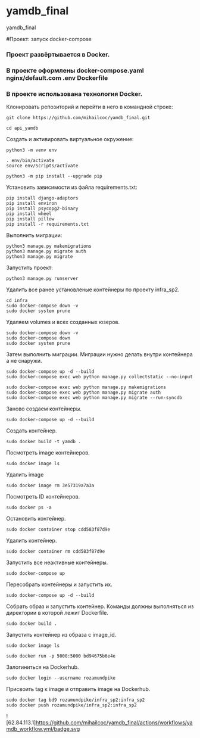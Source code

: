 # yamdb_final
yamdb_final

#Проект: запуск docker-compose
### Проект развёртывается в Docker.
### В проекте оформлены docker-compose.yaml nginx/default.com .env Dockerfile
### В проекте использована технология Docker.




Клонировать репозиторий и перейти в него в командной строке:

```
git clone https://github.com/mihailcoc/yamdb_final.git
```

```
cd api_yamdb
```

Cоздать и активировать виртуальное окружение:

```
python3 -m venv env
```

```
. env/bin/activate 
source env/Scripts/activate 
```

```
python3 -m pip install --upgrade pip
```

Установить зависимости из файла requirements.txt:

```
pip install django-adaptors
pip install environ
pip install psycopg2-binary
pip install wheel
pip install pillow
pip install -r requirements.txt
```
Выполнить миграции:

```
python3 manage.py makemigrations
python3 manage.py migrate auth
python3 manage.py migrate
```

Запустить проект:

```
python3 manage.py runserver
```
Удалить все ранее установленые контейнеры по проекту infra_sp2.
```
cd infra
sudo docker-compose down -v
sudo docker system prune
```
Удаляем volumes и всех созданных юзеров.
```
sudo docker-compose down -v
sudo docker-compose down
sudo docker system prune
```
Затем выполнить миграции.
Миграции нужно делать внутри контейнера а не снаружи.
```
sudo docker-compose up -d --build
sudo docker-compose exec web python manage.py collectstatic --no-input

sudo docker-compose exec web python manage.py makemigrations
sudo docker-compose exec web python manage.py migrate auth
sudo docker-compose exec web python manage.py migrate --run-syncdb
```
Заново создаем контейнеры.
```
sudo docker-compose up -d --build
```
Создать контейнер.
```
sudo docker build -t yamdb . 
```
Посмотреть  image  контейнеров.
```
sudo docker image ls 
```
Удалить image
```
sudo docker image rm 3e57319a7a3a
```

Посмотреть ID контейнеров.
```
sudo docker ps -a
```
Остановить контейнер.
```
sudo docker container stop cdd583f87d9e
```
Удалить контейнер.
```
sudo docker container rm cdd583f87d9e
```

Запустить все неактивные контейнеры.
```
sudo docker-compose up
```
Пересобрать контейнеры и запустить их.
```
sudo docker-compose up -d --build
```
Собрать образ и запустить контейнер.
Команды должны выполняться из директории
в которой лежит Dockerfile.
```
sudo docker build .
```
Запустить контейнер из образа с image_id.
```
sudo docker image ls

sudo docker run -p 5000:5000 bd94675b6e4e 
```

Залогиниться на Dockerhub.
```
sudo docker login --username rozamundpike
```
Присвоить tag к image и отправить image на Dockerhub.
```
sudo docker tag bd9 rozamundpike/infra_sp2:infra_sp2
sudo docker push rozamundpike/infra_sp2:infra_sp2
```
![62.84.113.1]https://github.com/mihailcoc/yamdb_final/actions/workflows/yamdb_workflow.yml/badge.svg